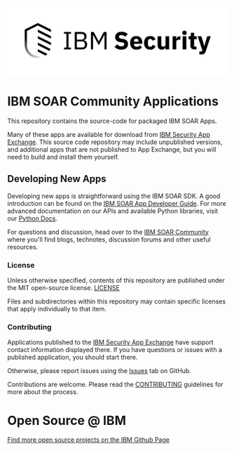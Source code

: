 ![IBM Security](https://raw.githubusercontent.com/ibmresilient/resilient-python-api/master/resilient-sdk/assets/IBM_Security_lockup_pos_RGB.png)

# IBM SOAR Community Applications 

This repository contains the source-code for packaged IBM SOAR Apps.

Many of these apps are available for download from [IBM Security App Exchange](https://exchange.xforce.ibmcloud.com/hub/?br=Resilient).
This source code repository may include unpublished versions, and additional apps that are not published to App
Exchange, but you will need to build and install them yourself.


## Developing New Apps

Developing new apps is straightforward using the IBM SOAR SDK.  A good introduction can be found on the
[IBM SOAR App Developer Guide](https://ibm.biz/soar-docs). For more advanced documentation on our APIs and available Python libraries, visit our [Python Docs](https://ibm.biz/soar-python-docs).

For questions and discussion, head over to the [IBM SOAR Community](http://ibm.biz/resilientcommunity) where you'll
find blogs, technotes, discussion forums and other useful resources.



### License

Unless otherwise specified, contents of this repository are published under the MIT open-source license.
[LICENSE](LICENSE)

Files and subdirectories within this repository may contain specific licenses that apply individually to that item.


### Contributing

Applications published to the [IBM Security App Exchange](https://exchange.xforce.ibmcloud.com/hub/?br=Resilient) have
support contact information displayed there.  If you have questions or issues with a published application,
you should start there.

Otherwise, please report issues using the [Issues](https://github.com/ibmresilient/resilient-community-apps/issues) tab on GitHub.

Contributions are welcome.  Please read the [CONTRIBUTING](CONTRIBUTING.md) guidelines for more about the process.


# Open Source @ IBM

[Find more open source projects on the IBM Github Page](http://ibm.github.io/)
